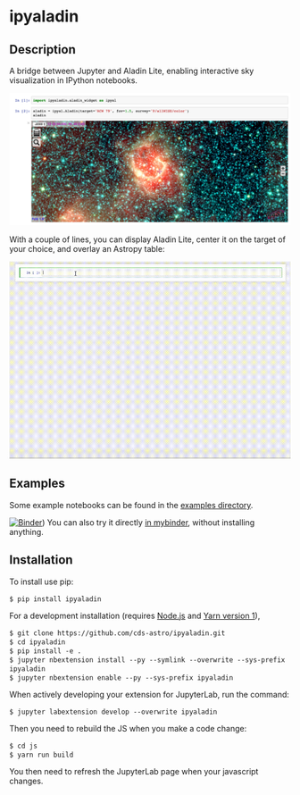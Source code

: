 # ipyaladin

## Description

A bridge between Jupyter and Aladin Lite, enabling interactive sky visualization in IPython notebooks.

![ipyaladin example](ipyaladin-screenshot.png)

With a couple of lines, you can display Aladin Lite, center it on the target of your choice, and overlay an Astropy table:

![ipyaladin example](ipyaladin-screencast.gif)

## Examples

Some example notebooks can be found in the [examples directory](examples).

[![Binder](https://mybinder.org/badge.svg)](https://mybinder.org/v2/gh/bmatthieu3/ipyaladin/develop)) You can also try it directly [in mybinder](https://mybinder.org/v2/gh/bmatthieu3/ipyaladin/develop), without installing anything.

## Installation

To install use pip:

    $ pip install ipyaladin

For a development installation (requires [Node.js](https://nodejs.org) and [Yarn version 1](https://classic.yarnpkg.com/)),

    $ git clone https://github.com/cds-astro/ipyaladin.git
    $ cd ipyaladin
    $ pip install -e .
    $ jupyter nbextension install --py --symlink --overwrite --sys-prefix ipyaladin
    $ jupyter nbextension enable --py --sys-prefix ipyaladin

When actively developing your extension for JupyterLab, run the command:

    $ jupyter labextension develop --overwrite ipyaladin

Then you need to rebuild the JS when you make a code change:

    $ cd js
    $ yarn run build

You then need to refresh the JupyterLab page when your javascript changes.
